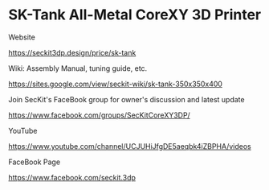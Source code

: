 # SK-Tank All-Metal CoreXY 3D Printer

Website

https://seckit3dp.design/price/sk-tank

Wiki: Assembly Manual, tuning guide, etc.

https://sites.google.com/view/seckit-wiki/sk-tank-350x350x400


Join SecKit's FaceBook group for owner's discussion and latest update

https://www.facebook.com/groups/SecKitCoreXY3DP/


YouTube

https://www.youtube.com/channel/UCJUHiJfgDE5aeqbk4iZBPHA/videos


FaceBook Page

https://www.facebook.com/seckit.3dp

